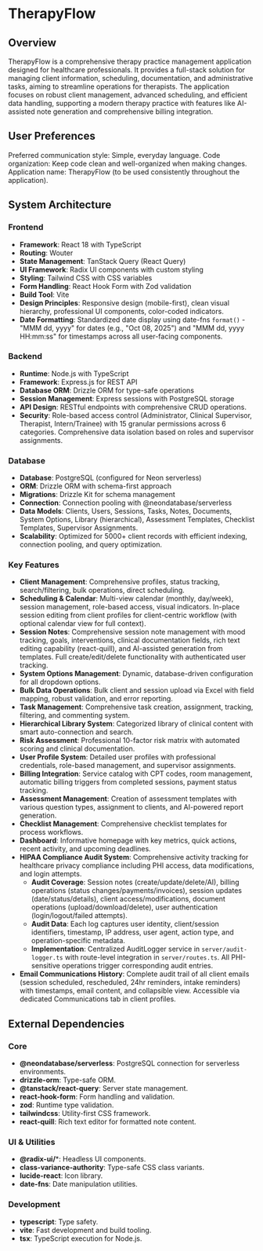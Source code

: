 # TherapyFlow

## Overview
TherapyFlow is a comprehensive therapy practice management application designed for healthcare professionals. It provides a full-stack solution for managing client information, scheduling, documentation, and administrative tasks, aiming to streamline operations for therapists. The application focuses on robust client management, advanced scheduling, and efficient data handling, supporting a modern therapy practice with features like AI-assisted note generation and comprehensive billing integration.

## User Preferences
Preferred communication style: Simple, everyday language.
Code organization: Keep code clean and well-organized when making changes.
Application name: TherapyFlow (to be used consistently throughout the application).

## System Architecture

### Frontend
- **Framework**: React 18 with TypeScript
- **Routing**: Wouter
- **State Management**: TanStack Query (React Query)
- **UI Framework**: Radix UI components with custom styling
- **Styling**: Tailwind CSS with CSS variables
- **Form Handling**: React Hook Form with Zod validation
- **Build Tool**: Vite
- **Design Principles**: Responsive design (mobile-first), clean visual hierarchy, professional UI components, color-coded indicators.
- **Date Formatting**: Standardized date display using date-fns `format()` - "MMM dd, yyyy" for dates (e.g., "Oct 08, 2025") and "MMM dd, yyyy HH:mm:ss" for timestamps across all user-facing components.

### Backend
- **Runtime**: Node.js with TypeScript
- **Framework**: Express.js for REST API
- **Database ORM**: Drizzle ORM for type-safe operations
- **Session Management**: Express sessions with PostgreSQL storage
- **API Design**: RESTful endpoints with comprehensive CRUD operations.
- **Security**: Role-based access control (Administrator, Clinical Supervisor, Therapist, Intern/Trainee) with 15 granular permissions across 6 categories. Comprehensive data isolation based on roles and supervisor assignments.

### Database
- **Database**: PostgreSQL (configured for Neon serverless)
- **ORM**: Drizzle ORM with schema-first approach
- **Migrations**: Drizzle Kit for schema management
- **Connection**: Connection pooling with @neondatabase/serverless
- **Data Models**: Clients, Users, Sessions, Tasks, Notes, Documents, System Options, Library (hierarchical), Assessment Templates, Checklist Templates, Supervisor Assignments.
- **Scalability**: Optimized for 5000+ client records with efficient indexing, connection pooling, and query optimization.

### Key Features
- **Client Management**: Comprehensive profiles, status tracking, search/filtering, bulk operations, direct scheduling.
- **Scheduling & Calendar**: Multi-view calendar (monthly, day/week), session management, role-based access, visual indicators. In-place session editing from client profiles for client-centric workflow (with optional calendar view for full context).
- **Session Notes**: Comprehensive session note management with mood tracking, goals, interventions, clinical documentation fields, rich text editing capability (react-quill), and AI-assisted generation from templates. Full create/edit/delete functionality with authenticated user tracking.
- **System Options Management**: Dynamic, database-driven configuration for all dropdown options.
- **Bulk Data Operations**: Bulk client and session upload via Excel with field mapping, robust validation, and error reporting.
- **Task Management**: Comprehensive task creation, assignment, tracking, filtering, and commenting system.
- **Hierarchical Library System**: Categorized library of clinical content with smart auto-connection and search.
- **Risk Assessment**: Professional 10-factor risk matrix with automated scoring and clinical documentation.
- **User Profile System**: Detailed user profiles with professional credentials, role-based management, and supervisor assignments.
- **Billing Integration**: Service catalog with CPT codes, room management, automatic billing triggers from completed sessions, payment status tracking.
- **Assessment Management**: Creation of assessment templates with various question types, assignment to clients, and AI-powered report generation.
- **Checklist Management**: Comprehensive checklist templates for process workflows.
- **Dashboard**: Informative homepage with key metrics, quick actions, recent activity, and upcoming deadlines.
- **HIPAA Compliance Audit System**: Comprehensive activity tracking for healthcare privacy compliance including PHI access, data modifications, and login attempts.
  - **Audit Coverage**: Session notes (create/update/delete/AI), billing operations (status changes/payments/invoices), session updates (date/status/details), client access/modifications, document operations (upload/download/delete), user authentication (login/logout/failed attempts).
  - **Audit Data**: Each log captures user identity, client/session identifiers, timestamp, IP address, user agent, action type, and operation-specific metadata.
  - **Implementation**: Centralized AuditLogger service in `server/audit-logger.ts` with route-level integration in `server/routes.ts`. All PHI-sensitive operations trigger corresponding audit entries.
- **Email Communications History**: Complete audit trail of all client emails (session scheduled, rescheduled, 24hr reminders, intake reminders) with timestamps, email content, and collapsible view. Accessible via dedicated Communications tab in client profiles.

## External Dependencies

### Core
- **@neondatabase/serverless**: PostgreSQL connection for serverless environments.
- **drizzle-orm**: Type-safe ORM.
- **@tanstack/react-query**: Server state management.
- **react-hook-form**: Form handling and validation.
- **zod**: Runtime type validation.
- **tailwindcss**: Utility-first CSS framework.
- **react-quill**: Rich text editor for formatted note content.

### UI & Utilities
- **@radix-ui/***: Headless UI components.
- **class-variance-authority**: Type-safe CSS class variants.
- **lucide-react**: Icon library.
- **date-fns**: Date manipulation utilities.

### Development
- **typescript**: Type safety.
- **vite**: Fast development and build tooling.
- **tsx**: TypeScript execution for Node.js.